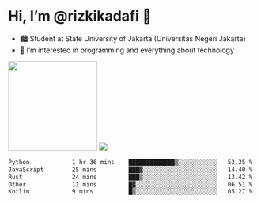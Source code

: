 # Hi, I’m @rizkikadafi 👋
- 🏙 Student at State University of Jakarta (Universitas Negeri Jakarta)
- 👀 I’m interested in programming and everything about technology
<img height="180em" src="https://github-readme-stats.vercel.app/api?username=rizkikadafi&show_icons=true&hide_border=true&&count_private=true&include_all_commits=true" />
<img src="https://github-readme-stats.vercel.app/api/top-langs/?username=rizkikadafi&show_icons=true&hide_border=true&&count_private=true&include_all_commits=true" />

<!--START_SECTION:waka-->

```txt
Python            1 hr 36 mins    █████████████▒░░░░░░░░░░░   53.35 %
JavaScript        25 mins         ███▓░░░░░░░░░░░░░░░░░░░░░   14.40 %
Rust              24 mins         ███▒░░░░░░░░░░░░░░░░░░░░░   13.42 %
Other             11 mins         █▓░░░░░░░░░░░░░░░░░░░░░░░   06.51 %
Kotlin            9 mins          █▒░░░░░░░░░░░░░░░░░░░░░░░   05.27 %
```

<!--END_SECTION:waka-->

<!---
rizkikadafi/rizkikadafi is a ✨ special ✨ repository because its `README.md` (this file) appears on your GitHub profile.
You can click the Preview link to take a look at your changes.
--->
